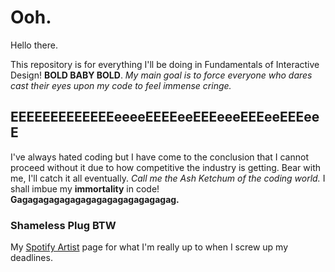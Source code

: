 # Ooh.
Hello there.

This repository is for everything I'll be doing in Fundamentals of Interactive Design! **BOLD BABY BOLD**. 
*My main goal is to force everyone who dares cast their eyes upon my code to feel immense cringe.* 

## EEEEEEEEEEEEEeeeeEEEEeeEEEeeeEEEeeEEEeeE
I've always hated coding but I have come to the conclusion that I cannot proceed without it due to how competitive the industry is getting. Bear with me, I'll catch it all eventually. *Call me the Ash Ketchum of the coding world.* I shall imbue my **immortality** in code! **Gagagagagagagagagagagagagagagag.**  

### Shameless Plug BTW 
My [Spotify Artist](https://open.spotify.com/artist/2ATD8QHa7Pf8MnGir30738?si=uToo2WClSPSplrc6JB920Q) page for what I'm really up to when I screw up my deadlines. 
